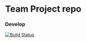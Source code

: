 # Team Project repo

### Develop
[![Build Status](https://travis-ci.com/gcivil-nyu-org/match-a-pet.svg?branch=develop)](https://travis-ci.com/gcivil-nyu-org/match-a-pet)
